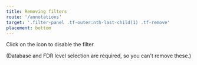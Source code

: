 ```yaml
---
title: Removing filters
route: '/annotations'
target: '.filter-panel .tf-outer:nth-last-child(1) .tf-remove'
placement: bottom
---
```


Click on the <i class="el-icon-circle-close"></i> icon to disable the filter.

(Database and FDR level selection are required, so you can't remove these.)

